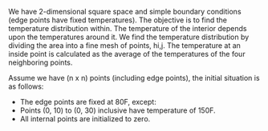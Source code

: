 We have 2-dimensional square space and simple boundary conditions (edge
points have fixed temperatures). The objective is to find the temperature distribution within. The temperature of the interior depends upon the temperatures around it. We find the temperature distribution by dividing the area into a fine mesh of points, hi,j. The temperature at an inside point is calculated as the average of the temperatures of the four neighboring points.

Assume we have (n x n) points (including edge points), the initial situation is as follows:
* The edge points are fixed at 80F, except:
* Points (0, 10) to (0, 30) inclusive have temperature of 150F.
* All internal points are initialized to zero.